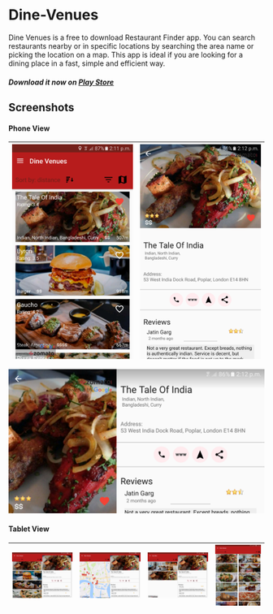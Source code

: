 # Dine-Venues
Dine Venues is a free to download Restaurant Finder app. You can search restaurants nearby or in specific locations by searching the area name or picking the location on a map.
This app is ideal if you are looking for a dining place in a fast, simple and efficient way.
##### Download it now on [Play Store](https://play.google.com/store/apps/details?id=com.gcna.dinevenues)
## Screenshots
#### Phone View
| ![phone1](https://github.com/andreasioannoutech/Dine-Venues/blob/master/screenshots/phone1.png) | ![phone2](https://github.com/andreasioannoutech/Dine-Venues/blob/master/screenshots/phone2.png) |
|:---:|:---:|
![phone3](https://github.com/andreasioannoutech/Dine-Venues/blob/master/screenshots/phone3.png)
#### Tablet View
| ![tablet1](https://github.com/andreasioannoutech/Dine-Venues/blob/master/screenshots/tablet1.png) | ![tablet2](https://github.com/andreasioannoutech/Dine-Venues/blob/master/screenshots/tablet2.png) | ![tablet3](https://github.com/andreasioannoutech/Dine-Venues/blob/master/screenshots/tablet3.png) | ![tablet4](https://github.com/andreasioannoutech/Dine-Venues/blob/master/screenshots/tablet4.png) |
|:---:|:---:|:---:|:---:|
